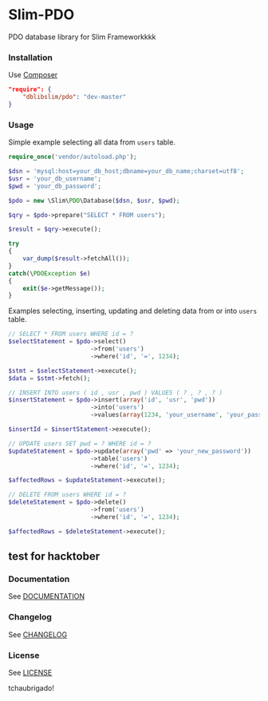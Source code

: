# Slim-PDO

PDO database library for Slim Frameworkkkk

### Installation

Use [Composer](https://getcomposer.org/)

```json
"require": {
    "dblibslim/pdo": "dev-master"
}
```

### Usage

Simple example selecting all data from `users` table.

```php
require_once('vendor/autoload.php');

$dsn = 'mysql:host=your_db_host;dbname=your_db_name;charset=utf8';
$usr = 'your_db_username';
$pwd = 'your_db_password';

$pdo = new \Slim\PDO\Database($dsn, $usr, $pwd);

$qry = $pdo->prepare("SELECT * FROM users");

$result = $qry->execute();

try
{
    var_dump($result->fetchAll());
}
catch(\PDOException $e)
{
    exit($e->getMessage());
}
```

Examples selecting, inserting, updating and deleting data from or into `users` table.

```php
// SELECT * FROM users WHERE id = ?
$selectStatement = $pdo->select()
                       ->from('users')
                       ->where('id', '=', 1234);

$stmt = $selectStatement->execute();
$data = $stmt->fetch();

// INSERT INTO users ( id , usr , pwd ) VALUES ( ? , ? , ? )
$insertStatement = $pdo->insert(array('id', 'usr', 'pwd'))
                       ->into('users')
                       ->values(array(1234, 'your_username', 'your_password'));

$insertId = $insertStatement->execute();

// UPDATE users SET pwd = ? WHERE id = ?
$updateStatement = $pdo->update(array('pwd' => 'your_new_password'))
                       ->table('users')
                       ->where('id', '=', 1234);

$affectedRows = $updateStatement->execute();

// DELETE FROM users WHERE id = ?
$deleteStatement = $pdo->delete()
                       ->from('users')
                       ->where('id', '=', 1234);

$affectedRows = $deleteStatement->execute();
```
## test for hacktober
### Documentation

See [DOCUMENTATION](https://github.com/FaaPz/Slim-PDO/blob/master/docs/README.md)

### Changelog

See [CHANGELOG](https://github.com/FaaPz/Slim-PDO/blob/master/CHANGELOG.md)

### License

See [LICENSE](https://github.com/FaaPz/Slim-PDO/blob/master/LICENSE)

tchaubrigado!
